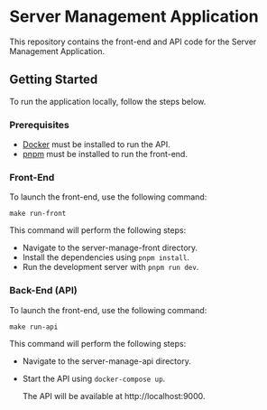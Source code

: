 # Server Management Application

This repository contains the front-end and API code for the Server Management Application.

## Getting Started

To run the application locally, follow the steps below.

### Prerequisites

- [Docker](https://www.docker.com/get-started/) must be installed to run the API.
- [pnpm](https://pnpm.io/) must be installed to run the front-end.

### Front-End

To launch the front-end, use the following command:

```shell
make run-front
```

This command will perform the following steps:

- Navigate to the server-manage-front directory.
- Install the dependencies using `pnpm install`.
- Run the development server with `pnpm run dev`.

### Back-End (API)

To launch the front-end, use the following command:

```shell
make run-api
```

This command will perform the following steps:

- Navigate to the server-manage-api directory.
- Start the API using `docker-compose up`.

  The API will be available at http://localhost:9000.


